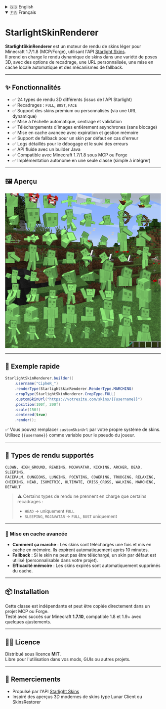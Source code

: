 <details>
  <summary>🇬🇧 English</summary>

# StarlightSkinRenderer

**StarlightSkinRenderer** is a lightweight skin renderer for Minecraft 1.7/1.8 (MCP/Forge), using the [Starlight Skins API](https://starlightskins.lunareclipse.studio).  
It supports dynamic rendering of player skins with a variety of 3D poses, crop options, custom skin URLs, automatic local caching, and fallback mechanisms.

---

## ✨ Features

- ✅ 24 different 3D render types (from the Starlight Skins API)
- ✅ Crop modes: `FULL`, `BUST`, `FACE`
- ✅ Works with Mojang premium skins or custom skin servers (via dynamic URL)
- ✅ Automatic scaling, centering, and validation
- ✅ Fully asynchronous image downloads (non-blocking)
- ✅ Advanced caching with expiration and memory management
- ✅ Fallback support for default skins when errors occur
- ✅ Detailed logs for debugging and error tracking
- ✅ Fluent Java builder API
- ✅ Compatible with Minecraft 1.7/1.8 (MCP or Forge)
- ✅ Standalone, single-class implementation (drop it in and use!)

---

## 🖼 Preview

<p align="center">
  <img src="images/preview.png" alt="StarlightSkinRenderer Preview" width="800"/>
</p>

---

## 🚀 Quick Example

```java
StarlightSkinRenderer.builder()
    .username("CipheR_")
    .renderType(StarlightSkinRenderer.RenderType.MARCHING)
    .cropType(StarlightSkinRenderer.CropType.FULL)
    .customSkinUrl("https://yourwebsite.com/skins/{{username}}")
    .position(100f, 200f)
    .scale(150f)
    .centered(true)
    .render();
```

✅ You can replace `customSkinUrl` with your own CMS or skin system.  
Use `{{username}}` as a placeholder for the player's name.

---

## 🧱 Supported Render Types

```text
CLOWN, HIGH_GROUND, READING, MOJAVATAR, KICKING, ARCHER, DEAD, SLEEPING,
FACEPALM, DUNGEONS, LUNGING, POINTING, COWERING, TRUDGING, RELAXING,
CHEERING, HEAD, ISOMETRIC, ULTIMATE, CRISS_CROSS, WALKING, MARCHING, DEFAULT
```

> ⚠ Some types support only specific crop modes:  
> - `HEAD` → `FULL` only  
> - `SLEEPING`, `MOJAVATAR` → `FULL`, `BUST` only

---

### 🧠 Advanced Caching

- **How it works**: Skins are downloaded once and cached in memory, with automatic expiration after 10 minutes.
- **Fallback**: If the skin cannot be downloaded, a default skin is used (customizable in your project).
- **Memory efficiency**: Expired skins are automatically removed from the cache.

---

## 📦 Installation

This is a standalone Java class that can be dropped directly into an MCP or Forge project.  
Tested with Minecraft **1.7.10**, and compatible with 1.8 and 1.9+ with small adjustments.

---

## 🧑‍💻 License

Released under the **MIT License**.  
Free to use in mods, GUIs, launchers, or any other project.

---

## 🙏 Credits

- Powered by the [Starlight Skins API](https://starlightskins.lunareclipse.studio)
- Inspired by modern 3D skin previews like Lunar Client and SkinsRestorer

</details>

<details open>
  <summary>🇫🇷 Français</summary>

# StarlightSkinRenderer

**StarlightSkinRenderer** est un moteur de rendu de skins léger pour Minecraft 1.7/1.8 (MCP/Forge), utilisant l'API [Starlight Skins](https://starlightskins.lunareclipse.studio).  
Il prend en charge le rendu dynamique de skins dans une variété de poses 3D, avec des options de recadrage, une URL personnalisée, une mise en cache locale automatique et des mécanismes de fallback.

---

## ✨ Fonctionnalités

- ✅ 24 types de rendu 3D différents (issus de l'API Starlight)
- ✅ Recadrages : `FULL`, `BUST`, `FACE`
- ✅ Support des skins premium ou personnalisés (via une URL dynamique)
- ✅ Mise à l’échelle automatique, centrage et validation
- ✅ Téléchargements d'images entièrement asynchrones (sans blocage)
- ✅ Mise en cache avancée avec expiration et gestion mémoire
- ✅ Support de fallback pour un skin par défaut en cas d'erreur
- ✅ Logs détaillés pour le débogage et le suivi des erreurs
- ✅ API fluide avec un builder Java
- ✅ Compatible avec Minecraft 1.7/1.8 sous MCP ou Forge
- ✅ Implémentation autonome en une seule classe (simple à intégrer)

---

## 🖼 Aperçu

<p align="center">
  <img src="images/preview.png" alt="Aperçu du rendu StarlightSkinRenderer" width="800"/>
</p>

---

## 🚀 Exemple rapide

```java
StarlightSkinRenderer.builder()
    .username("CipheR_")
    .renderType(StarlightSkinRenderer.RenderType.MARCHING)
    .cropType(StarlightSkinRenderer.CropType.FULL)
    .customSkinUrl("https://votresite.com/skins/{{username}}")
    .position(100f, 200f)
    .scale(150f)
    .centered(true)
    .render();
```

✅ Vous pouvez remplacer `customSkinUrl` par votre propre système de skins.  
Utilisez `{{username}}` comme variable pour le pseudo du joueur.

---

## 🧱 Types de rendu supportés

```text
CLOWN, HIGH_GROUND, READING, MOJAVATAR, KICKING, ARCHER, DEAD, SLEEPING,
FACEPALM, DUNGEONS, LUNGING, POINTING, COWERING, TRUDGING, RELAXING,
CHEERING, HEAD, ISOMETRIC, ULTIMATE, CRISS_CROSS, WALKING, MARCHING, DEFAULT
```

> ⚠ Certains types de rendu ne prennent en charge que certains recadrages :  
> - `HEAD` → uniquement `FULL`  
> - `SLEEPING`, `MOJAVATAR` → `FULL`, `BUST` uniquement

---

### 🧠 Mise en cache avancée

- **Comment ça marche** : Les skins sont téléchargés une fois et mis en cache en mémoire. Ils expirent automatiquement après 10 minutes.
- **Fallback** : Si le skin ne peut pas être téléchargé, un skin par défaut est utilisé (personnalisable dans votre projet).
- **Efficacité mémoire** : Les skins expirés sont automatiquement supprimés du cache.

---

## 📦 Installation

Cette classe est indépendante et peut être copiée directement dans un projet MCP ou Forge.  
Testé avec succès sur Minecraft **1.7.10**, compatible 1.8 et 1.9+ avec quelques ajustements.

---

## 🧑‍💻 Licence

Distribué sous licence **MIT**.  
Libre pour l'utilisation dans vos mods, GUIs ou autres projets.

---

## 🙏 Remerciements

- Propulsé par l'API [Starlight Skins](https://starlightskins.lunareclipse.studio)
- Inspiré des aperçus 3D modernes de skins type Lunar Client ou SkinsRestorer

</details>
